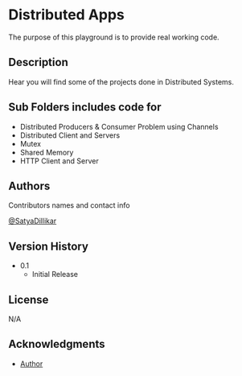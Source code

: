 # Distributed Apps

The purpose of this playground is to provide real working code.

## Description

Hear you will find some of the projects done in Distributed Systems.

## Sub Folders includes code for

- Distributed Producers & Consumer Problem using Channels
- Distributed Client and Servers
- Mutex
- Shared Memory
- HTTP Client and Server


## Authors

Contributors names and contact info

[@SatyaDillikar](https://twitter.com/SatyaDillikar)

## Version History


* 0.1
    * Initial Release

## License

N/A

## Acknowledgments
* [Author](https://softbuild.dev)